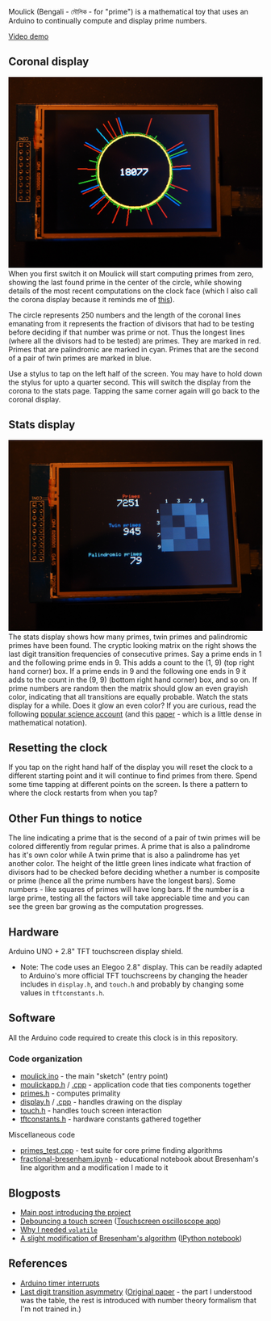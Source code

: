 Moulick (Bengali - মৌলিক - for "prime") is a mathematical toy that uses an Arduino to continually compute 
and display prime numbers.

[Video demo](https://youtu.be/VL-EnUDCtP4)


## Coronal display
[![Moulick coronal display - click for video](media/coronal-display.jpeg)](https://youtu.be/VL-EnUDCtP4)
When you first switch it on Moulick will start computing primes from zero, showing the last found prime in the center
of the circle, while showing details of the most recent computations on the clock face (which I also call the corona
display because it reminds me of [this][solar-corona]). 

The circle represents 250 numbers and the length of the coronal lines emanating from it represents the fraction of divisors that had to be testing before deciding if that number was prime or not. Thus the longest lines (where all the divisors had to be tested) are primes. They are marked in red. Primes that are palindromic are marked in cyan. Primes that are the second of a pair of twin primes are marked in blue.  

[solar-corona]: https://en.wikipedia.org/wiki/Corona#/media/File:Solar_eclipse_1999_4_NR.jpg

Use a stylus to tap on the left half of the screen. You may have to hold down the stylus for upto a quarter second. This will switch the display from the corona to the stats page. Tapping the same corner again will go back to the coronal display.

## Stats display
![alt text](media/stats-display.jpg)
The stats display shows how many primes, twin primes and palindromic primes have been found. The cryptic looking matrix on the right shows the last digit transition frequencies of consecutive primes. Say a prime ends in 1 and the following prime ends in 9. This adds a count to the (1, 9) (top right hand corner) box. If a prime ends in 9 and the following one ends in 9 it adds to the count in the (9, 9) (bottom right hand corner) box, and so on. If prime numbers are random then the matrix should glow an even grayish color, indicating that all transitions are equally probable. Watch the stats display for a while. Does it glow an even color? If you are curious, read the following [popular science account](rloks) (and this [paper](rloks-paper) - which is a little dense in mathematical notation).

## Resetting the clock
If you tap on the right hand half of the display you will reset the clock to a different starting point and it will continue to find primes from there. Spend some time tapping at different points on the screen. Is there a pattern to where the clock restarts from when you tap?

## Other Fun things to notice
The line indicating a prime that is the second of a pair of twin primes will be colored differently from regular primes. A prime that is also a palindrome has it's own color while A twin prime that is also a palindrome has yet another color. The height of the little green lines indicate what fraction of divisors had to be checked before deciding whether a number is composite or prime (hence all the prime numbers have the longest bars). Some numbers - like squares of primes will have long bars. If the number is a large prime, testing all the factors will take appreciable time and you can see the green bar growing as the computation progresses.


Hardware
--------
Arduino UNO + 2.8" TFT touchscreen display shield.

* Note: The code uses an Elegoo 2.8" display. This can be readily adapted to Arduino's more official
TFT touchscreens by changing the header includes in `display.h`, and `touch.h` and probably by changing
some values in `tftconstants.h`.

Software
--------
All the Arduino code required to create this clock is in this repository.

### Code organization

- [moulick.ino](moulick/moulick.ino) - the main "sketch" (entry point)
- [moulickapp.h](moulick/moulickapp.h) / [.cpp](moulick/moulickapp.cpp) - application code that ties components together
- [primes.h](moulick/primes.h) - computes primality
- [display.h](moulick/display.h) / [.cpp](moulick/display.cpp) - handles drawing on the display
- [touch.h](moulick/touch.h) - handles touch screen interaction
- [tftconstants.h](moulick/tftconstants.h) - hardware constants gathered together

Miscellaneous code

- [primes_test.cpp](primes_test.h) - test suite for core prime finding algorithms
- [fractional-bresenham.ipynb](fractional-bresenham.ipynb) - educational notebook about Bresenham's line algorithm and a modification I made to it


Blogposts
---------
- [Main post introducing the project][main]
- [Debouncing a touch screen][debounce]  ([Touchscreen oscilloscope app][osc])
- [Why I needed `volatile`][volatile]
- [A slight modification of Bresenham's algorithm][bresenham] ([IPython notebook](fractional-bresenham.ipynb))

[main]: test
[debounce]: https://kaushikghose.wordpress.com/2017/09/21/debouncing-a-touch-screen/
[osc]: https://gist.github.com/kghose/0434bfa77d47ddabc4418efa3eee2a31
[volatile]: https://kaushikghose.wordpress.com/2017/09/21/volatile/
[bresenham]: https://kaushikghose.wordpress.com/2017/09/25/a-modification-to-bresenhams-algorithm/


References
----------
- [Arduino timer interrupts][timer]
- [Last digit transition asymmetry][rloks] ([Original paper][rloks-paper] - the part I understood was the table, the rest is introduced with number theory formalism that I'm not trained in.)

[timer]: https://arduinodiy.wordpress.com/2012/02/28/timer-interrupts/
[rloks]: https://www.nature.com/news/peculiar-pattern-found-in-random-prime-numbers-1.19550
[rloks-paper]: https://arxiv.org/pdf/1603.03720.pdf